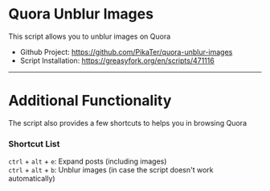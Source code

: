 # Quora Unblur Images
This script allows you to unblur images on Quora  

- Github Project: https://github.com/PikaTer/quora-unblur-images
- Script Installation: https://greasyfork.org/en/scripts/471116

***

# Additional Functionality
The script also provides a few shortcuts to helps you in browsing Quora

### Shortcut List
`ctrl` + `alt` + `e`: Expand posts (including images)  
`ctrl` + `alt` + `b`: Unblur images (in case the script doesn't work automatically)
